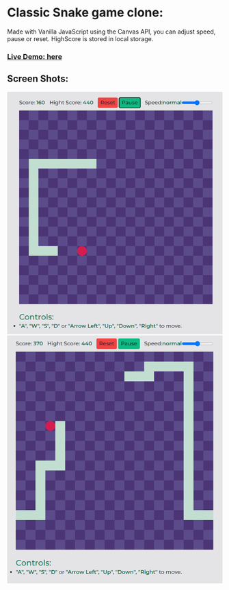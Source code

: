 # Classic Snake game clone:

Made with Vanilla JavaScript using the Canvas API, you can adjust speed, pause or reset. 
HighScore is stored in local storage.

### [Live Demo: here]()

## Screen Shots:

![](./public/screenshots/01.png)
![](./public/screenshots/02.png)

